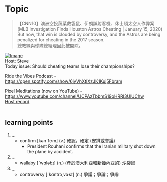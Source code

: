 # Topic

> 【CNN10】澳洲空投蔬菜救袋鼠、伊朗誤射客機、休士頓太空人作弊案 (MLB Investigation Finds Houston Astros Cheating | January 15, 2020) <br>
> But now, that win is clouded by controversy, and the Astros are being penalized for cheating in the 2017 season. <br>
> 總教練與球隊總經理因此被開除。 <br>

[![Image](https://cdn.voicetube.com/assets/thumbnails/4z4OvE4MSYI.jpg)](https://www.youtube.com/embed/4z4OvE4MSYI?rel=0&showinfo=0&cc_load_policy=0&controls=1&autoplay=1&iv_load_policy=3&playsinline=1&wmode=transparent&start=394&end=402&enablejsapi=1&origin=https://tw.voicetube.com&widgetid=1)<br>
Host: Steve
<br>Today issue: Should cheating teams lose their championships?

Ride the Vibes Podcast -https://open.spotify.com/show/6iyVhXtIXzJK1Kuj5Fbram

Pixel Meditations (now on YouTube) - https://www.youtube.com/channel/UCPAzTbbmS19oHRRI3UlUChw
<br>
[Host record](https://cdn.voicetube.com/tmp/everyday_records/stephen_vt_44701/3934.mp3)
<br><br>
## learning points
1. _
	* confirm [kənˋfɝm] (v.) 確認，確定 (安排或會議)
		- President Rouhani confirms that the Iranian military shot down the plane by accident.
2. _
	* wallaby [ˋwɑləbɪ] (n.) (產於澳大利亞和新幾內亞的) 沙袋鼠
3. _
	* controversy [ˋkɑntrə͵vɝsɪ] (n.) 爭議；爭論；爭辯
